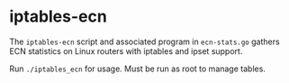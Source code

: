# iptables-ecn

The `iptables-ecn` script and associated program in `ecn-stats.go` gathers ECN
statistics on Linux routers with iptables and ipset support.

Run `./iptables_ecn` for usage. Must be run as root to manage tables.
